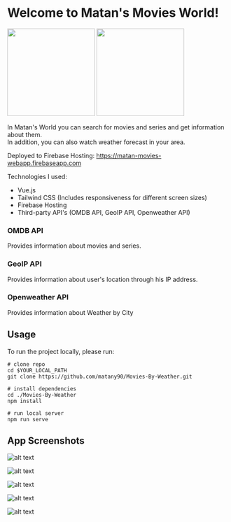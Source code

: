 # Welcome to Matan's Movies World!

<p float="left">
  <img src="https://imgur.com/tQSs7kp.png" width="200">
  <img src="https://image.flaticon.com/icons/png/512/3439/3439699.png" width="200">
</p>

In Matan's World you can search for movies and series and get information about them. <br />
In addition, you can also watch weather forecast in your area.

Deployed to Firebase Hosting:
https://matan-movies-webapp.firebaseapp.com

Technologies I used:
- Vue.js
- Tailwind CSS (Includes responsiveness for different screen sizes)
- Firebase Hosting
- Third-party API's (OMDB API, GeoIP API, Openweather API)

### OMDB API
Provides information about movies and series.

### GeoIP API
Provides information about user's location through his IP address.

### Openweather API
Provides information about Weather by City

## Usage
To run the project locally, please run:

```shell
# clone repo
cd $YOUR_LOCAL_PATH
git clone https://github.com/matany90/Movies-By-Weather.git

# install dependencies
cd ./Movies-By-Weather
npm install

# run local server
npm run serve
```

## App Screenshots
![alt text](https://imgur.com/eEDc1Yr.png)

![alt text](https://imgur.com/18SjgWN.png)

![alt text](https://i.ibb.co/93qyhsf/Screen-Shot-2021-05-29-at-20-23-46.png)

![alt text](https://imgur.com/lNEML3l.png)

![alt text](https://i.ibb.co/yqC3Gpn/Screen-Shot-2021-05-29-at-20-33-03.png)



